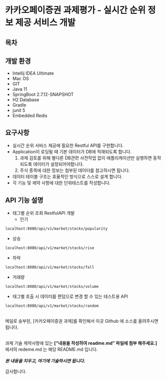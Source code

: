 # 카카오페이증권 과제평가 - 실시간 순위 정보 제공 서비스 개발

## 목차
## 개발 환경
  - Intellij IDEA Ultimate
  - Mac OS
  - GIT
  - Java 11
  - SpringBoot 2.7.12-SNAPSHOT
  - H2 Database
  - Gradle
  - junit 5
  - Embedded Redis

## 요구사항
- 실시간 순위 서비스 제공에 필요한 Restful API를 구현합니다.
- Application이 로딩될 때 기본 데이터가 DB에 적재되도록 합니다.
  1) 과제 검토를 위해 별다른 DB관련 사전작업 없이 애플리케이션만 실행하면 동작되도록 데이터가 설정되어야합니다.
  2) 주식 종목에 대한 정보는 첨부된 데이터를 참고하시면 됩니다.
- 데이터 테이블 구조는 효율적인 방식으로 스스로 설계 합니다.
- 각 기능 및 제약 사항에 대한 단위테스트를 작성합니다. 


## API 기능 설명
- 태그별 순위 조회 RestfulAPI 개발
  - 인기
```
localhost:8080/api/v1/market/stocks/popularity
```
  - 상승
```
localhost:8080/api/v1/market/stocks/rise
```
  - 하락
```
localhost:8080/api/v1/market/stocks/fall
```
  - 거래량
```
localhost:8080/api/v1/market/stocks/volume
```

- 태그별 호출 시 데이터를 랜덤으로 변경 할 수 있는 테스트용 API 
 ```
localhost:8080/api/v1/market/stocks/random
```

<br>
메일로 송부된, [카카오페이증권 과제]를 확인해서 이곳 Github 에 소스를 올려주시면 됩니다.
<br>
<br>

과제 기술 제약사항에 있는 **[“내용을 작성하여 readme.md” 파일에 첨부 해주세요.]**  에서의 redeme.md 는 해당 README.md 입니다.
<br>
<br>
_**본 내용을 지우고, 여기에 기술하시면 됩니다.**_

감사합니다.
